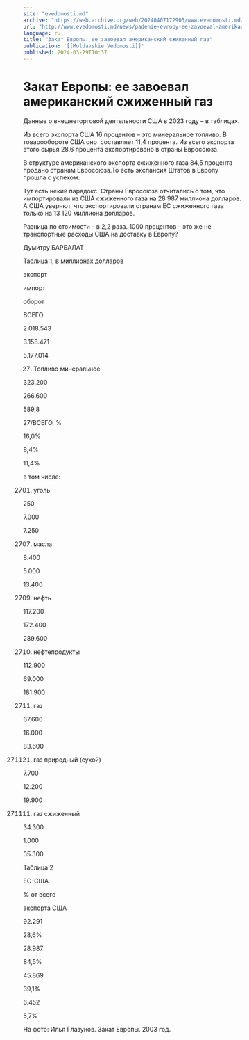 ```yaml
---
site: "evedomosti.md"
archive: "https://web.archive.org/web/20240407172905/www.evedomosti.md/news/padenie-evropy-ee-zavoeval-amerikanskij-szhizhennyj-gaz"
url: "http://www.evedomosti.md/news/padenie-evropy-ee-zavoeval-amerikanskij-szhizhennyj-gaz"
language: ru
title: "Закат Европы: ее завоевал американский сжиженный газ"
publication: '[[Moldavskie Vedomosti]]'
published: 2024-03-29T10:37
---
```


# Закат Европы: ее завоевал американский сжиженный газ

Данные о внешнеторговой деятельности США в 2023 году – в таблицах.

Из всего экспорта США 16 процентов – это минеральное топливо. В товарообороте США оно  составляет 11,4 процента. Из всего экспорта этого сырья 28,6 процента экспортировано в страны Евросоюза.

В структуре американского экспорта сжиженного газа 84,5 процента продано странам Евросоюза.То есть экспансия Штатов в Европу прошла с успехом.

Тут есть некий парадокс. Страны Евросоюза отчитались о том, что импортировали из США сжиженного газа на 28 987 миллиона долларов. А США уверяют, что экспортировали странам ЕС сжиженного газа только на 13 120 миллиона долларов.

Разница по стоимости - в 2,2 раза. 1000 процентов - это же не транспортные расходы США на доставку в Европу?

Думитру БАРБАЛАТ

Таблица 1, в миллионах долларов

экспорт

импорт

оборот

ВСЕГО

2.018.543

3.158.471

5.177.014

27. Топливо минеральное

323.200

266.600

589,8

27/ВСЕГО, %

16,0%

8,4%

11,4%

в том числе:

2701. уголь

250

7.000

7.250

2707. масла

8.400

5.000

13.400

2709. нефть

117.200

172.400

289.600

2710. нефтепродукты

112.900

69.000

181.900

2711. газ

67.600

16.000

83.600

271121. газ природный (сухой)

7.700

12.200

19.900

271111. газ сжиженный

34.300

1.000

35.300

Таблица 2

ЕС-США

% от всего

экспорта США

92.291

28,6%

28.987

84,5%

45.869

39,1%

6.452

5,7%

На фото: Илья Глазунов. Закат Европы. 2003 год.
